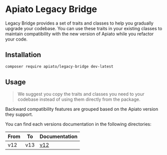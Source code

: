 [//]: # (<p align="center">)
[//]: # (   <a href="https://github.com/apiato/legacy-bridge/actions/workflows/tests.yaml">)
[//]: # (      <img src="https://img.shields.io/github/actions/workflow/status/apiato/legacy-bridge/tests.yaml?label=tests" alt="tests status">)
[//]: # (   </a>)
[//]: # (   <a href="https://codecov.io/gh/apiato/legacy-bridge">)
[//]: # (      <img src="https://img.shields.io/codecov/c/github/apiato/legacy-bridge?token=c6e0b5g9GH" alt="code coverage"/>)
[//]: # (   </a>)
[//]: # (   <br>)
[//]: # (</p>)

# Apiato Legacy Bridge
Legacy Bridge provides a set of traits and classes to help you gradually upgrade your codebase.
You can use these traits in your existing classes
to maintain compatibility with the new version of Apiato while you refactor your code.

## Installation

```bash
composer require apiato/legacy-bridge dev-latest
```

## Usage
> We suggest you copy the traits and classes you need to your codebase instead of using them directly from the package.

Backward compatibility features are grouped based on the Apiato version they support.

You can find each versions documentation in the following directories:

| From | To  | Documentation            |
|------|-----|--------------------------|
| v12  | v13 | [v12](src/v12/readme.md) |
